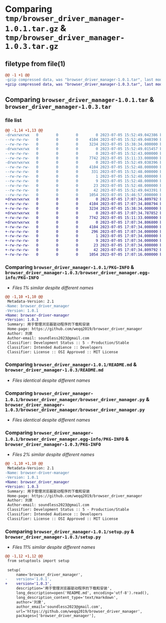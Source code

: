 # Comparing `tmp/browser_driver_manager-1.0.1.tar.gz` & `tmp/browser_driver_manager-1.0.3.tar.gz`

## filetype from file(1)

```diff
@@ -1 +1 @@
-gzip compressed data, was "browser_driver_manager-1.0.1.tar", last modified: Wed Jul  5 15:52:49 2023, max compression
+gzip compressed data, was "browser_driver_manager-1.0.3.tar", last modified: Wed Jul  5 17:07:34 2023, max compression
```

## Comparing `browser_driver_manager-1.0.1.tar` & `browser_driver_manager-1.0.3.tar`

### file list

```diff
@@ -1,14 +1,13 @@
-drwxrwxrwx   0        0        0        0 2023-07-05 15:52:49.042386 browser_driver_manager-1.0.1/
--rw-rw-rw-   0        0        0     4104 2023-07-05 15:52:49.040390 browser_driver_manager-1.0.1/PKG-INFO
--rw-rw-rw-   0        0        0     3234 2023-07-05 15:38:34.000000 browser_driver_manager-1.0.1/README.md
-drwxrwxrwx   0        0        0        0 2023-07-05 15:52:49.015457 browser_driver_manager-1.0.1/browser_driver_manager/
--rw-rw-rw-   0        0        0        0 2023-07-05 15:52:43.000000 browser_driver_manager-1.0.1/browser_driver_manager/__init__.py
--rw-rw-rw-   0        0        0     7742 2023-07-05 15:11:33.000000 browser_driver_manager-1.0.1/browser_driver_manager/browser_driver_manager.py
-drwxrwxrwx   0        0        0        0 2023-07-05 15:52:49.038396 browser_driver_manager-1.0.1/browser_driver_manager.egg-info/
--rw-rw-rw-   0        0        0     4104 2023-07-05 15:52:48.000000 browser_driver_manager-1.0.1/browser_driver_manager.egg-info/PKG-INFO
--rw-rw-rw-   0        0        0      331 2023-07-05 15:52:48.000000 browser_driver_manager-1.0.1/browser_driver_manager.egg-info/SOURCES.txt
--rw-rw-rw-   0        0        0        1 2023-07-05 15:52:48.000000 browser_driver_manager-1.0.1/browser_driver_manager.egg-info/dependency_links.txt
--rw-rw-rw-   0        0        0        9 2023-07-05 15:52:48.000000 browser_driver_manager-1.0.1/browser_driver_manager.egg-info/requires.txt
--rw-rw-rw-   0        0        0       23 2023-07-05 15:52:48.000000 browser_driver_manager-1.0.1/browser_driver_manager.egg-info/top_level.txt
--rw-rw-rw-   0        0        0       42 2023-07-05 15:52:49.043391 browser_driver_manager-1.0.1/setup.cfg
--rw-rw-rw-   0        0        0     1054 2023-07-05 15:46:57.000000 browser_driver_manager-1.0.1/setup.py
+drwxrwxrwx   0        0        0        0 2023-07-05 17:07:34.809792 browser_driver_manager-1.0.3/
+-rw-rw-rw-   0        0        0     4104 2023-07-05 17:07:34.808794 browser_driver_manager-1.0.3/PKG-INFO
+-rw-rw-rw-   0        0        0     3234 2023-07-05 15:38:34.000000 browser_driver_manager-1.0.3/README.md
+drwxrwxrwx   0        0        0        0 2023-07-05 17:07:34.787852 browser_driver_manager-1.0.3/browser_driver_manager/
+-rw-rw-rw-   0        0        0     7742 2023-07-05 15:11:33.000000 browser_driver_manager-1.0.3/browser_driver_manager/browser_driver_manager.py
+drwxrwxrwx   0        0        0        0 2023-07-05 17:07:34.806800 browser_driver_manager-1.0.3/browser_driver_manager.egg-info/
+-rw-rw-rw-   0        0        0     4104 2023-07-05 17:07:34.000000 browser_driver_manager-1.0.3/browser_driver_manager.egg-info/PKG-INFO
+-rw-rw-rw-   0        0        0      296 2023-07-05 17:07:34.000000 browser_driver_manager-1.0.3/browser_driver_manager.egg-info/SOURCES.txt
+-rw-rw-rw-   0        0        0        1 2023-07-05 17:07:34.000000 browser_driver_manager-1.0.3/browser_driver_manager.egg-info/dependency_links.txt
+-rw-rw-rw-   0        0        0        9 2023-07-05 17:07:34.000000 browser_driver_manager-1.0.3/browser_driver_manager.egg-info/requires.txt
+-rw-rw-rw-   0        0        0       23 2023-07-05 17:07:34.000000 browser_driver_manager-1.0.3/browser_driver_manager.egg-info/top_level.txt
+-rw-rw-rw-   0        0        0       42 2023-07-05 17:07:34.809792 browser_driver_manager-1.0.3/setup.cfg
+-rw-rw-rw-   0        0        0     1054 2023-07-05 17:07:16.000000 browser_driver_manager-1.0.3/setup.py
```

### Comparing `browser_driver_manager-1.0.1/PKG-INFO` & `browser_driver_manager-1.0.3/browser_driver_manager.egg-info/PKG-INFO`

 * *Files 1% similar despite different names*

```diff
@@ -1,10 +1,10 @@
 Metadata-Version: 2.1
-Name: browser_driver_manager
-Version: 1.0.1
+Name: browser-driver-manager
+Version: 1.0.3
 Summary: 用于管理浏览器驱动程序的下载和安装
 Home-page: https://github.com/weqq2019/browser_driver_manager
 Author: 刘泉
 Author-email: soundless2023@gmail.com
 Classifier: Development Status :: 5 - Production/Stable
 Classifier: Intended Audience :: Developers
 Classifier: License :: OSI Approved :: MIT License
```

### Comparing `browser_driver_manager-1.0.1/README.md` & `browser_driver_manager-1.0.3/README.md`

 * *Files identical despite different names*

### Comparing `browser_driver_manager-1.0.1/browser_driver_manager/browser_driver_manager.py` & `browser_driver_manager-1.0.3/browser_driver_manager/browser_driver_manager.py`

 * *Files identical despite different names*

### Comparing `browser_driver_manager-1.0.1/browser_driver_manager.egg-info/PKG-INFO` & `browser_driver_manager-1.0.3/PKG-INFO`

 * *Files 2% similar despite different names*

```diff
@@ -1,10 +1,10 @@
 Metadata-Version: 2.1
-Name: browser-driver-manager
-Version: 1.0.1
+Name: browser_driver_manager
+Version: 1.0.3
 Summary: 用于管理浏览器驱动程序的下载和安装
 Home-page: https://github.com/weqq2019/browser_driver_manager
 Author: 刘泉
 Author-email: soundless2023@gmail.com
 Classifier: Development Status :: 5 - Production/Stable
 Classifier: Intended Audience :: Developers
 Classifier: License :: OSI Approved :: MIT License
```

### Comparing `browser_driver_manager-1.0.1/setup.py` & `browser_driver_manager-1.0.3/setup.py`

 * *Files 11% similar despite different names*

```diff
@@ -1,12 +1,12 @@
 from setuptools import setup
 
 setup(
     name='browser_driver_manager',
-    version='1.0.1',
+    version='1.0.3',
     description='用于管理浏览器驱动程序的下载和安装',
     long_description=open('README.md', encoding='utf-8').read(),
     long_description_content_type='text/markdown',
     author='刘泉',
     author_email='soundless2023@gmail.com',
     url='https://github.com/weqq2019/browser_driver_manager',
     packages=['browser_driver_manager'],
```

